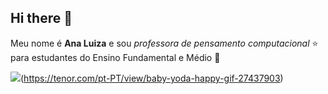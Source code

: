 ## Hi there 👋
Meu nome é **Ana Luiza** e sou _professora de pensamento computacional_ ⭐ para estudantes do Ensino Fundamental e Médio 💜 

 ![](.)(https://tenor.com/pt-PT/view/baby-yoda-happy-gif-27437903)

